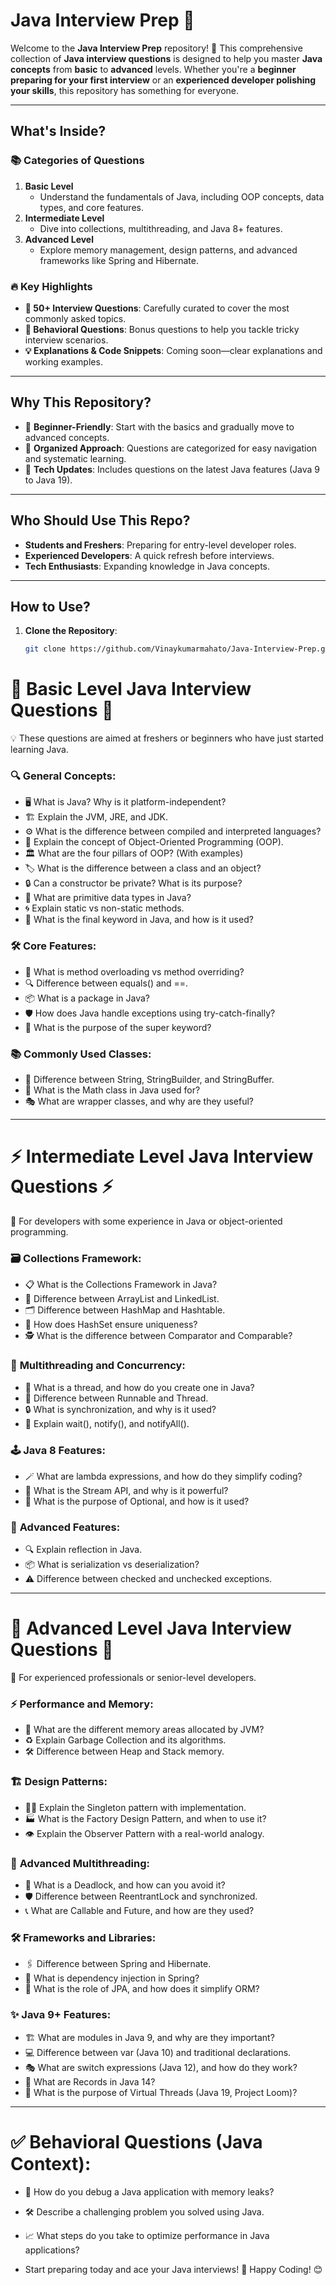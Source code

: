 # **Java Interview Prep 🚀**

Welcome to the **Java Interview Prep** repository! 🎯 This comprehensive collection of **Java interview questions** is designed to help you master **Java concepts** from **basic** to **advanced** levels. Whether you're a **beginner preparing for your first interview** or an **experienced developer polishing your skills**, this repository has something for everyone.

---


## **What's Inside?**

### **📚 Categories of Questions**  
1. **Basic Level**  
   - Understand the fundamentals of Java, including OOP concepts, data types, and core features.  
2. **Intermediate Level**  
   - Dive into collections, multithreading, and Java 8+ features.  
3. **Advanced Level**  
   - Explore memory management, design patterns, and advanced frameworks like Spring and Hibernate.  

### **🔥 Key Highlights**  
- **🌟 50+ Interview Questions**: Carefully curated to cover the most commonly asked topics.  
- **📘 Behavioral Questions**: Bonus questions to help you tackle tricky interview scenarios.  
- **💡 Explanations & Code Snippets**: Coming soon—clear explanations and working examples.  

---

## **Why This Repository?**

- 📌 **Beginner-Friendly**: Start with the basics and gradually move to advanced concepts.  
- 📌 **Organized Approach**: Questions are categorized for easy navigation and systematic learning.  
- 📌 **Tech Updates**: Includes questions on the latest Java features (Java 9 to Java 19).  

---

## **Who Should Use This Repo?**

- **Students and Freshers**: Preparing for entry-level developer roles.  
- **Experienced Developers**: A quick refresh before interviews.  
- **Tech Enthusiasts**: Expanding knowledge in Java concepts.  

---

## **How to Use?**

1. **Clone the Repository**:  
   ```bash  
   git clone https://github.com/Vinaykumarmahato/Java-Interview-Prep.git


# 🌟 **Basic Level Java Interview Questions** 🌟
💡 These questions are aimed at freshers or beginners who have just started learning Java.

### 🔍 **General Concepts**:
- 🖥️ What is Java? Why is it platform-independent?
- 🏗️ Explain the JVM, JRE, and JDK.
- ⚙️ What is the difference between compiled and interpreted languages?
- 🧩 Explain the concept of Object-Oriented Programming (OOP).
- 🏛️ What are the four pillars of OOP? (With examples)
- 🏷️ What is the difference between a class and an object?
- 🔒 Can a constructor be private? What is its purpose?
- 🔢 What are primitive data types in Java?
- 🌀 Explain static vs non-static methods.
- 🚩 What is the final keyword in Java, and how is it used?

### 🛠️ **Core Features**:
- 🔄 What is method overloading vs method overriding?
- 🔍 Difference between equals() and ==.
- 📦 What is a package in Java?
- 🛡️ How does Java handle exceptions using try-catch-finally?
- 🔗 What is the purpose of the super keyword?

### 📚 **Commonly Used Classes**:
- 📝 Difference between String, StringBuilder, and StringBuffer.
- 🧮 What is the Math class in Java used for?
- 🎭 What are wrapper classes, and why are they useful?

---

# ⚡ **Intermediate Level Java Interview Questions** ⚡
🔧 For developers with some experience in Java or object-oriented programming.

### 🗃️ **Collections Framework**:
- 📋 What is the Collections Framework in Java?
- 📜 Difference between ArrayList and LinkedList.
- 🗂️ Difference between HashMap and Hashtable.
- 🧩 How does HashSet ensure uniqueness?
- 🕵️ What is the difference between Comparator and Comparable?

### 🚦 **Multithreading and Concurrency**:
- 🧵 What is a thread, and how do you create one in Java?
- 🔗 Difference between Runnable and Thread.
- 🔒 What is synchronization, and why is it used?
- 🔔 Explain wait(), notify(), and notifyAll().

### 🕹️ **Java 8 Features**:
- 🪄 What are lambda expressions, and how do they simplify coding?
- 🌊 What is the Stream API, and why is it powerful?
- 🎲 What is the purpose of Optional, and how is it used?

### 🧪 **Advanced Features**:
- 🔍 Explain reflection in Java.
- 📦 What is serialization vs deserialization?
- ⚠️ Difference between checked and unchecked exceptions.

---

# 🚀 **Advanced Level Java Interview Questions** 🚀
💎 For experienced professionals or senior-level developers.

### ⚡ **Performance and Memory**:
- 🧠 What are the different memory areas allocated by JVM?
- ♻️ Explain Garbage Collection and its algorithms.
- 🛠️ Difference between Heap and Stack memory.

### 🏗️ **Design Patterns**:
- 🧑‍🎓 Explain the Singleton pattern with implementation.
- 🏭 What is the Factory Design Pattern, and when to use it?
- 👁️ Explain the Observer Pattern with a real-world analogy.

### 🔀 **Advanced Multithreading**:
- 🚧 What is a Deadlock, and how can you avoid it?
- 🛡️ Difference between ReentrantLock and synchronized.
- 📞 What are Callable and Future, and how are they used?

### 🛠️ **Frameworks and Libraries**:
- 🖇️ Difference between Spring and Hibernate.
- 🌟 What is dependency injection in Spring?
- 🔑 What is the role of JPA, and how does it simplify ORM?

### ✨ **Java 9+ Features**:
- 🏗️ What are modules in Java 9, and why are they important?
- 💻 Difference between var (Java 10) and traditional declarations.
- 🎭 What are switch expressions (Java 12), and how do they work?
- 📜 What are Records in Java 14?
- 🚀 What is the purpose of Virtual Threads (Java 19, Project Loom)?

---

# ✅ **Behavioral Questions (Java Context)**:
- 🤔 How do you debug a Java application with memory leaks?
- 🛠️ Describe a challenging problem you solved using Java.
- 📈 What steps do you take to optimize performance in Java applications?


- Start preparing today and ace your Java interviews! 💪 Happy Coding! 😊
